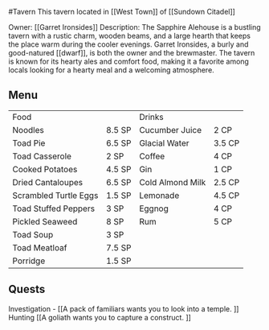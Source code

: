  #Tavern
This tavern located in [[West Town]] of [[Sundown Citadel]]

Owner: [[Garret Ironsides]]
Description: The Sapphire Alehouse is a bustling tavern with a rustic charm, wooden beams, and a large hearth that keeps the place warm during the cooler evenings. Garret Ironsides, a burly and good-natured [[dwarf]], is both the owner and the brewmaster. The tavern is known for its hearty ales and comfort food, making it a favorite among locals looking for a hearty meal and a welcoming atmosphere.
## Menu
|   |   |   |   |
|---|---|---|---|
|Food||Drinks||
|Noodles|8.5 SP|Cucumber Juice|2 CP|
|Toad Pie|6.5 SP|Glacial Water|3.5 CP|
|Toad Casserole|2 SP|Coffee|4 CP|
|Cooked Potatoes|4.5 SP|Gin|1 CP|
|Dried Cantaloupes|6.5 SP|Cold Almond Milk|2.5 CP|
|Scrambled Turtle Eggs|1.5 SP|Lemonade|4.5 CP|
|Toad Stuffed Peppers|3 SP|Eggnog|4 CP|
|Pickled Seaweed|8 SP|Rum|5 CP|
|Toad Soup|3 SP|||
|Toad Meatloaf|7.5 SP|||
|Porridge|1.5 SP|||
## Quests

Investigation -	[[A pack of familiars wants you to look into a temple.	]]		
Hunting	[[A goliath wants you to capture a construct.	]]		